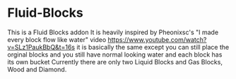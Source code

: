 # Fluid-Blocks
This is a Fluid Blocks addon
It is heavily inspired by Pheonixsc's "I made every block flow like water" video https://www.youtube.com/watch?v=SLz1PaukBbQ&t=16s
it is basically the same except you can still place the orginal blocks and you still have normal looking water and each block has its own bucket
Currently there are only two Liquid Blocks and Gas Blocks, Wood and Diamond.
